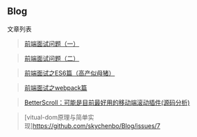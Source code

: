## Blog


文章列表
> [前端面试问题（一）](https://github.com/skychenbo/interviewr/issues/1)

> [前端面试问题（二）](https://github.com/skychenbo/interviewr/issues/2)

> [前端面试之ES6篇（高产似母猪）](https://github.com/skychenbo/interviewr/issues/3)

> [前端面试之webpack篇](https://github.com/skychenbo/interviewr/issues/4)

> [BetterScroll：可能是目前最好用的移动端滚动插件(源码分析)](https://github.com/skychenbo/Blog/issues/6)

> [vitual-dom原理与简单实现]https://github.com/skychenbo/Blog/issues/7
